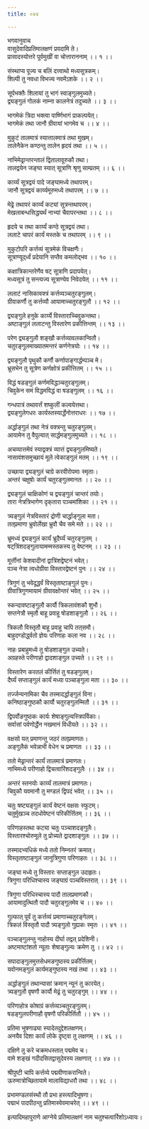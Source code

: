 ```yaml
---
title: ०४४

---
```

भगवानुवाच  
वासुदेवादिप्रतिमालक्षणं प्रवदामि ते।  
प्रासादस्योत्तरे पूर्वमुखीं वा चोत्ताराननाम् ।। १ ।।  
  
संस्थाप्य पूज्य च बलिं दत्त्वाथो मध्यसूत्रकम्।  
शिल्पी तु नवधा विभज्य नवमेंऽशके ।। २ ।।  
  
सूर्पभक्तैः शिलायां तु भागं स्वाङ्गुलमुच्यते।  
द्व्यङ्गुलं गोलकं नाम्ना कालनेत्रं तदुच्यते ।। ३ ।।  
  
भागमेकं त्रिदा भक्त्वा पार्ष्णिभागं प्राकल्पयेत्।  
भागमेकं तथा जानौ ग्रीवायां भागमेव च ।। ४ ।।  
  
मुकुटं तालमात्रं स्यात्तालमात्रं तथा मुखम्।  
तालेनैकेन कण्ठन्तु तालेन हृदयं तथा ।। ५ ।।  
  
नाभिमेढ्रान्तरन्तालं द्वितालावूरुकौ तथा।  
तालद्वयेन जङ्घा स्यात् सूत्राणि श्रृणु साम्प्रतम् ।। ६ ।।  
  
कार्य्यं सूत्रद्वयं पादे जङ्घामध्ये तथापरम्।  
जानौ सूत्रद्वयं कार्य्यमूरुमध्ये तथापरम् ।। ७ ।।  
  
मेढ्रे तथापरं कार्य्यं कट्यां सूत्रन्तथापरम्।  
मेखलाबन्धसिद्ध्यर्थं नाभ्यां चैवापरन्तथा ।। ८ ।।  
  
हृदये च तथा कार्य्यं कण्ठे सूत्रद्वयं तथा।  
ललाटे चापरं कार्यं मस्तके च तथापरम् ।। ९ ।।  
  
मुकुटोपरि कर्त्तव्यं सूत्रमेकं विचक्षणैः।  
सूत्राण्यूद्‌र्ध्वं प्रदेयानि सप्तैव कमलोद्भव ।। १० ।।  
  
कक्षात्रिकान्तरेणैव षट् सूत्राणि प्रदापयेत्।  
मध्यसूत्रं तु सन्त्यज्य सूत्राण्येव निवेदयेत् ।। ११ ।।  
  
ललाटं नासिकावक्त्रं कर्त्तव्यञ्चतुरङ्गुलम्।  
ग्रीवाकर्णौ तु कर्त्तव्यौ आयामाच्चतुरङ्गुलौ ।। १२ ।।  
  
द्व्यङ्गुले हनुके कार्य्ये विस्ताराच्चिवुकन्तथा।  
अष्टाङ्गुलं ललाटन्तु विस्तारेण प्रकीत्तिन्तम् ।। १३ ।।  
  
परेण द्व्यङ्गुलौ शङ्खौ कर्त्तव्यावलकान्वितौ।  
चतुरङ्गुलमाख्यातमन्तरं कर्णनेत्रयोः ।। १४ ।।  
  
द्व्यङ्गुलौ पृथुकौ कर्णौ कर्णापाङ्गार्द्धम्पञ्च मे।  
भ्रूसभेन तु सूत्रेण कर्णक्षोत्रं प्रकीत्तितम् ।। १५ ।।  
  
विद्धं षडङ्गुलं कर्णमविद्धञ्चतुरङ्गुलम्।  
चिवुकेन समं विद्धमविद्धं वा षडङ्गुलम् ।। १६ ।।  
  
गन्धपात्रं तथावर्त्तं शष्कुलीं कल्वयेत्तथा।  
द्व्यङ्गुलेगधरः कार्यस्तस्यार्द्धेनोत्तराधरः ।। १७ ।।  
  
अर्द्धाङ्गुलं तथा नेत्रं वक्त्रन्तु चतुरङ्गुलम्।  
आयामेन तु वैपुल्यात् सार्द्धमङ्गुलमुच्यते ।। १८ ।।  
  
अचव्यात्तमेवं स्याद्वक्त्रं व्यात्तं द्व्यङ्गुलमिष्यते।  
नासावंशसमुच्छायं मूले त्वेकाङ्गुलं मतम् ।। १९ ।।  
  
उच्छाया द्व्यङ्गुलं चाग्रे करवीरोपमाः स्मृताः।  
अन्तरं चक्षुषोः कार्यं चतुरङ्गुलमानतः ।। २० ।।  
  
द्व्यङ्गुलं चाक्षिकोणं च द्व्यङ्गुलं चान्तरं तयोः।  
तारा नेत्रत्रिभागेण दृक्‌तारा पञ्चमांशिका ।। २१ ।।  
  
त्र्यङ्गुलं नेत्रविस्तारं द्रोणी चार्द्धाङ्गुला मता।  
तत्‌प्रमाणा भ्रुवोर्लेखा भ्रुवौ चैव समे मते ।। २२ ।।  
  
भ्रूमध्यं द्व्यङ्गुलं कार्यं भ्रूदैर्घ्यं चतुरङ्गुलम् ।  
षट्‌त्रिंशदङ्गुलायामम्मस्तकस्य तु वेष्टनम् ।। २३ ।।  
  
मूर्त्तीनां केशवादीनां द्वात्रिंशद्वेष्टनं भवेत्।  
पञ्च नेत्रा त्वधोग्रीवा विस्तारद्वेष्टनं पुनः ।। २४ ।।  
  
त्रिगुणं तु भवेदूद्धर्वं विस्तृताष्टाङ्गुलं पुनः।  
ग्रीवात्रिगुणमायामं ग्रीवावक्षोन्तरं भवेत् ।। २५ ।।  
  
स्कन्दावष्टाङ्गुलौ कार्यौ त्रिकलावंशकौ शुभौ।  
सप्तनेत्रौ स्मृतौ बाहू प्रवाहू षोडशाङ्गुलौ ।। २६ ।।  
  
त्रिकलौ विस्तृतौ बाहू प्रवाहू चापि तत्‌समौ।  
बाहुदण्डोद्ध्‌र्वतो ज्ञेयः परिणाहः कला नव ।। २८ ।।  
  
नाहः प्रबाहुमध्ये तु षोडशाङ्गुल उच्यते।  
अग्रहस्ते परीणाहो द्वादशाङ्गुल उच्यते ।। २९ ।।  
  
विस्तारेण करतलं कीर्त्तितं तु षडङ्गुलम्।  
दैर्घ्यं सप्ताङ्गुलं कार्यं मध्या पञ्चाङ्गुला मता ।। ३० ।।  
  
तर्ज्जन्यनामिका चैव तस्मादर्द्धाङ्गुलं विना।  
कनिष्ठाङ्गुष्ठकौ कार्यौ चतुरङ्गुलम्मितौ ।। ३१ ।।  
  
द्विपर्वोङगुष्ठकः कार्यः शेषाङ्गुल्यस्त्रिपर्विकाः।  
सर्वासां पर्वणोर्द्धेन नखमानं विधीयते ।। ३२ ।।  
  
वक्षसो यत् प्रमाणन्तु जठरं तत्‌प्रमाणतः।  
अङ्‌गुलैकं भवेन्नाभी वेधेन च प्रमाणतः ।। ३३ ।।  
  
ततो मेढ्रान्तरं कार्यं तालमात्रं प्रमाणतः।  
नाभिमध्ये परीणाहो द्विचत्वारिंशदङ्गुलैः ।। ३४ ।।  
  
अन्तरं स्तनयोः कार्य्यं तालमात्रं प्रमाणतः।  
चिवुकौ यवमानौ तु मण्डलं द्विपदं भवेत् ।। ३५ ।।  
  
चतुः षष्ट्यङ्गुलं कार्यं वेष्टनं वक्षसः स्फुटम्।  
चतुर्मुखञ्च तदधोवेष्टनं परिकीर्त्तितम् ।। ३६ ।।  
  
परिणाहस्तथा कट्या चतुः पञ्चाशदङ्गुलैः।  
विस्तारश्चोरुमूले तु प्रोच्यते द्वादशाङ्गुलः ।। ३७ ।।  
  
तस्मादभ्यधिकं मध्ये ततो निम्नतरं क्रमात्।  
विस्तृताष्टाङ्गुलं जानुत्रिगुणा परिणाहतः ।। ३८ ।।  
  
जङ्घा मध्ये तु विस्तारः सप्ताङ्गुल उदाहृतः।  
त्रिगुणा परिधिश्चास्य जङ्घाग्रं पञ्चविस्तरात् ।। ३९ ।।  
  
त्रिगुणा परिधिस्चास्य पादौ तालप्रमाणकौ।  
आयामादुत्थितौ पादौ चतुरङ्गुलमेव च ।। ४० ।।  
  
गुल्फात् पूर्वं तु कर्त्तव्यं प्रमाणाच्चतुरङ्गेलम्।  
त्रिकलं विस्तृतौ पादौ त्र्यङ्गुलो गुह्यकः स्मृतः ।। ४१ ।।  
  
पञ्चाङ्गुलन्तु नाहोस्य दीर्घा तद्वत् प्रदेशिनी।  
अष्टमाष्टांशतो न्यूताः शेषाङ्गुल्यः क्रमेण तु ।। ४२ ।।  
  
सपादाङ्गुलमुत्तसेधमङगुष्ठस्य प्रकीर्त्तितम्।  
यवोनमङ्गुलं कार्यमङ्गुष्ठस्य नखं तथा ।। ४३ ।।  
  
अर्द्धाङ्गुलं तथान्यासां क्रमान् न्यूनं तु कारयेत्।  
त्र्यङ्गुलौ वृषणौ कार्यौ मेढ्रं तु चतुरङ्गुम् ।। ४४ ।।  
  
परिणाहोत्र कोषाग्रं कर्त्तव्यञ्चतुरङ्गुलम्।  
षडङ्गुलपरीणाहौ वृषणौ परिकीर्त्तितौ ।। ४५ ।।  
  
प्रतिमा भूषणाढ्या स्यादेतदुद्देशलक्षणम्।  
अनयैव दिशा कार्यं लोके दृष्ट्वा तु लक्षणम् ।। ४६ ।।  
  
दक्षिणे तु करे चक्रमधस्तात् पद्ममेव च।  
वामे शङ्खं गदीदसितद्वासुदेवस्य लक्षणात् ।। ४७ ।।  
  
श्रीपुष्टी चापि कर्त्तव्ये पद्मवीणाकरान्विते।  
ऊरुमात्रोच्छितायामे मालाविद्याधरौ तथा ।। ४८ ।।  
  
प्रभामण्डलसंस्थौ तौ प्रभा हस्त्यादिभूषणा।  
पद्माभं पादपीठन्तु प्रतिमास्वेवमाचरेत् ।। ४९ ।।  
  
इत्यादिमहापुराणे आग्नेये प्रतिमालक्षणं नाम चतुश्चत्वार्रिशोऽध्यायः।
